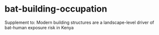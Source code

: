 # bat-building-occupation
Supplement to: Modern building structures are a landscape-level driver of bat-human exposure risk in Kenya
